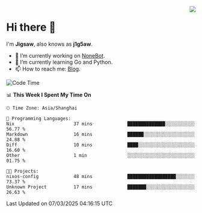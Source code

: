 <a href="#">
  <img align="right" src="https://github-readme-stats.vercel.app/api?username=j1g5awi&count_private=true&show_icons=true&title_color=80070B&text_color=B3B3B3&bg_color=212121&icon_color=80070B" />
</a>

# Hi there 👋

I'm **Jigsaw**, also knows as **j1g5aw**.

- 🔭 I’m currently working on [NoneBot](https://github.com/nonebot).
- 🌱 I’m currently learning Go and Python.
- 📫 How to reach me: [Blog](https://blog.maddestroyer.xyz/).

<!--START_SECTION:waka-->
![Code Time](http://img.shields.io/badge/Code%20Time-1%2C873%20hrs%2034%20mins-blue)

📊 **This Week I Spent My Time On** 

```text
🕑︎ Time Zone: Asia/Shanghai

💬 Programming Languages: 
Nix                      37 mins             ██████████████░░░░░░░░░░░   56.77 % 
Markdown                 16 mins             ██████░░░░░░░░░░░░░░░░░░░   24.88 % 
Diff                     10 mins             ████░░░░░░░░░░░░░░░░░░░░░   16.60 % 
Other                    1 min               ░░░░░░░░░░░░░░░░░░░░░░░░░   01.75 % 

🐱‍💻 Projects: 
nixos-config             48 mins             ██████████████████░░░░░░░   73.37 % 
Unknown Project          17 mins             ███████░░░░░░░░░░░░░░░░░░   26.63 % 
```


 Last Updated on 07/03/2025 04:16:15 UTC
<!--END_SECTION:waka-->
